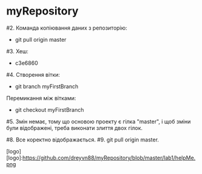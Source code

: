 # myRepository

#2. Команда копіювання даних з репозиторію:
   - git pull origin master
   
#3. Хеш:
   - c3e6860

#4. Створення вітки:
   - git branch myFirstBranch
   
   Перемикання між вітками:
   - git checkout myFirstBranch

#5. Змін немає, тому що основою проекту є гілка "master", і щоб зміни були відображені, треба виконати злиття двох гілок.

#8. Все коректно відображається.
#9. git pull origin master.

[logo]
[logo]:https://github.com/dreyvn88/myRepository/blob/master/lab1/helpMe.png
